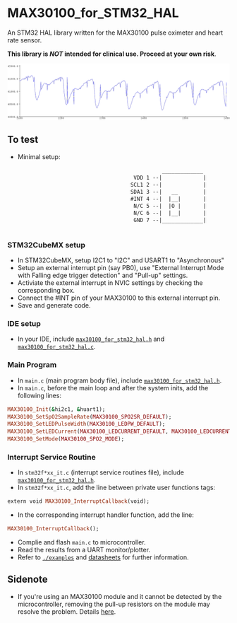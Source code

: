 # MAX30100_for_STM32_HAL
An STM32 HAL library written for the MAX30100 pulse oximeter and heart rate sensor. 

**This library is ***NOT*** intended for clinical use. Proceed at your own risk**.

![Data read from MAX30100](./examples/puls.bmp)

## To test
* Minimal setup:
```
                                                 _____________
                                        VDD 1 --|             |
                                       SCL1 2 --|             |
                                       SDA1 3 --|   __        |
                                       #INT 4 --|  |__|       |
                                        N/C 5 --|  |O |       |
                                        N/C 6 --|  |__|       |
                                        GND 7 --|_____________|  
                                   
 ```
 ### STM32CubeMX setup
* In STM32CubeMX, setup I2C1 to "I2C" and USART1 to "Asynchronous"
* Setup an external interrupt pin (say PB0), use "External Interrupt Mode with Falling edge trigger detection" and "Pull-up" settings.
* Activiate the external interrupt in NVIC settings by checking the corresponding box.
* Connect the #INT pin of your MAX30100 to this external interrupt pin.
* Save and generate code.

### IDE setup
* In your IDE, include [`max30100_for_stm32_hal.h`](./max30100_for_stm32_hal.h) and [`max30100_for_stm32_hal.c`](./max30100_for_stm32_hal.c).

### Main Program
* In `main.c` (main program body file), include [`max30100_for_stm32_hal.h`](./max30100_for_stm32_hal.h).
* In `main.c`, before the main loop and after the system inits, add the following lines:
 ```ruby
MAX30100_Init(&hi2c1, &huart1);
MAX30100_SetSpO2SampleRate(MAX30100_SPO2SR_DEFAULT);
MAX30100_SetLEDPulseWidth(MAX30100_LEDPW_DEFAULT);
MAX30100_SetLEDCurrent(MAX30100_LEDCURRENT_DEFAULT, MAX30100_LEDCURRENT_DEFAULT);
MAX30100_SetMode(MAX30100_SPO2_MODE);
 ```
 ### Interrupt Service Routine
* In `stm32f*xx_it.c` (interrupt service routines file), include [`max30100_for_stm32_hal.h`](./max30100_for_stm32_hal.h).
* In `stm32f*xx_it.c`, add the line between private user functions tags:
```ruby
extern void MAX30100_InterruptCallback(void);
```
* In the corresponding interrupt handler function, add the line:
```ruby
MAX30100_InterruptCallback();
```
* Complie and flash `main.c` to microcontroller.
* Read the results from a UART monitor/plotter.
* Refer to [`./examples`](./examples) and [datasheets](https://www.maximintegrated.com/en/products/sensors/MAX30100.html) for further information.

## Sidenote
* If you're using an MAX30100 module and it cannot be detected by the microcontroller, removing the pull-up resistors on the module may resolve the problem. Details [here](https://www.teachmemicro.com/max30100-arduino-heart-rate-sensor/).

